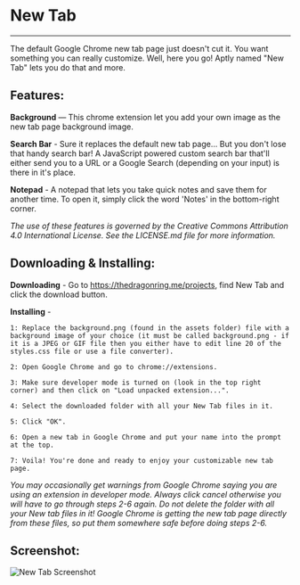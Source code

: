 New Tab
=======
-------
The default Google Chrome new tab page just doesn't cut it. You want something you can really customize. Well, here you go! Aptly named "New Tab" lets you do that and more.

Features:
---------

  **Background** — This chrome extension let you add your own image as the new tab page background image.

  **Search Bar** - Sure it replaces the default new tab page... But you don't lose that handy search bar! A JavaScript powered custom search bar that'll either send you to a URL or a Google Search (depending on your input) is there in it's place.

  **Notepad** - A notepad that lets you take quick notes and save them for another time. To open it, simply click the word 'Notes' in the bottom-right corner.

  _The use of these features is governed by the Creative Commons Attribution 4.0 International License. See the LICENSE.md file for more information._

Downloading & Installing:
-------------------------

  **Downloading** - Go to https://thedragonring.me/projects, find New Tab and click the download button.

  **Installing** -

    1: Replace the background.png (found in the assets folder) file with a background image of your choice (it must be called background.png - if it is a JPEG or GIF file then you either have to edit line 20 of the styles.css file or use a file converter).

    2: Open Google Chrome and go to chrome://extensions.

    3: Make sure developer mode is turned on (look in the top right corner) and then click on "Load unpacked extension...".

    4: Select the downloaded folder with all your New Tab files in it.

    5: Click "OK".

    6: Open a new tab in Google Chrome and put your name into the prompt at the top.

    7: Voila! You're done and ready to enjoy your customizable new tab page.

  _You may occasionally get warnings from Google Chrome saying you are using an extension in developer mode. Always click cancel otherwise you will have to go through steps 2-6 again. Do not delete the folder with all your New tab files in it! Google Chrome is getting the new tab page directly from these files, so put them somewhere safe before doing steps 2-6._

Screenshot:
-----------
![New Tab Screenshot](screenshot.png?raw=true)
